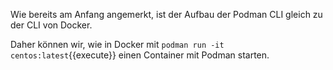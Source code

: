 Wie bereits am Anfang angemerkt, ist der Aufbau der Podman CLI gleich zu der CLI von Docker.

Daher können wir, wie in Docker mit `podman run -it centos:latest`{{execute}} einen Container mit Podman starten.
